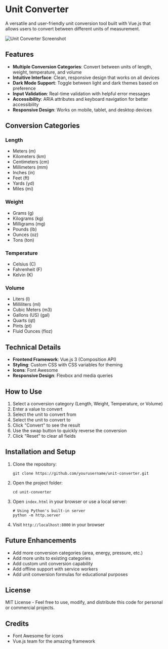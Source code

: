 # Unit Converter

A versatile and user-friendly unit conversion tool built with Vue.js that allows users to convert between different units of measurement.

![Unit Converter Screenshot](screenshot.png)

## Features

- **Multiple Conversion Categories**: Convert between units of length, weight, temperature, and volume
- **Intuitive Interface**: Clean, responsive design that works on all devices
- **Dark Mode Support**: Toggle between light and dark themes based on preference
- **Input Validation**: Real-time validation with helpful error messages
- **Accessibility**: ARIA attributes and keyboard navigation for better accessibility
- **Responsive Design**: Works on mobile, tablet, and desktop devices

## Conversion Categories

### Length
- Meters (m)
- Kilometers (km)
- Centimeters (cm)
- Millimeters (mm)
- Inches (in)
- Feet (ft)
- Yards (yd)
- Miles (mi)

### Weight
- Grams (g)
- Kilograms (kg)
- Milligrams (mg)
- Pounds (lb)
- Ounces (oz)
- Tons (ton)

### Temperature
- Celsius (C)
- Fahrenheit (F)
- Kelvin (K)

### Volume
- Liters (l)
- Milliliters (ml)
- Cubic Meters (m3)
- Gallons (US) (gal)
- Quarts (qt)
- Pints (pt)
- Fluid Ounces (floz)

## Technical Details

- **Frontend Framework**: Vue.js 3 (Composition API)
- **Styling**: Custom CSS with CSS variables for theming
- **Icons**: Font Awesome
- **Responsive Design**: Flexbox and media queries

## How to Use

1. Select a conversion category (Length, Weight, Temperature, or Volume)
2. Enter a value to convert
3. Select the unit to convert from
4. Select the unit to convert to
5. Click "Convert" to see the result
6. Use the swap button to quickly reverse the conversion
7. Click "Reset" to clear all fields

## Installation and Setup

1. Clone the repository:
   ```
   git clone https://github.com/yourusername/unit-converter.git
   ```

2. Open the project folder:
   ```
   cd unit-converter
   ```

3. Open `index.html` in your browser or use a local server:
   ```
   # Using Python's built-in server
   python -m http.server
   ```

4. Visit `http://localhost:8000` in your browser

## Future Enhancements

- Add more conversion categories (area, energy, pressure, etc.)
- Add more units to existing categories
- Add custom unit conversion capability
- Add offline support with service workers
- Add unit conversion formulas for educational purposes

## License

MIT License - Feel free to use, modify, and distribute this code for personal or commercial projects.

## Credits

- Font Awesome for icons
- Vue.js team for the amazing framework